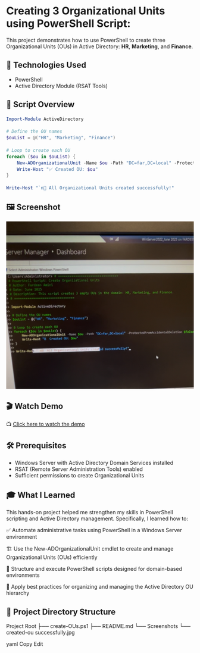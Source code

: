 # Creating 3 Organizational Units using PowerShell Script:
This project demonstrates how to use PowerShell to create three Organizational Units (OUs) in Active Directory: **HR**, **Marketing**, and **Finance**.

## 🔧 Technologies Used
- PowerShell
- Active Directory Module (RSAT Tools)

## 📜 Script Overview
```powershell
Import-Module ActiveDirectory

# Define the OU names
$ouList = @("HR", "Marketing", "Finance")

# Loop to create each OU
foreach ($ou in $ouList) {
    New-ADOrganizationalUnit -Name $ou -Path "DC=far,DC=local" -ProtectedFromAccidentalDeletion $false
    Write-Host "✅ Created OU: $ou"
}

Write-Host "`n🎉 All Organizational Units created successfully!"
```
## 🖼️ Screenshot

![Script Output](Screenshots/created-ou%20successfully.jpg)

## 🎬 Watch Demo
📺 [Click here to watch the demo](https://www.youtube.com/watch?v=YOUR_VIDEO_ID)

## 🛠️ Prerequisites

- Windows Server with Active Directory Domain Services installed  
- RSAT (Remote Server Administration Tools) enabled  
- Sufficient permissions to create Organizational Units  

## 🎓 What I Learned
This hands-on project helped me strengthen my skills in PowerShell scripting and Active Directory management. Specifically, I learned how to:

✅ Automate administrative tasks using PowerShell in a Windows Server environment

🏗️ Use the New-ADOrganizationalUnit cmdlet to create and manage Organizational Units (OUs) efficiently

🧠 Structure and execute PowerShell scripts designed for domain-based environments

📁 Apply best practices for organizing and managing the Active Directory OU hierarchy

## 📂 Project Directory Structure
 Project Root
├── create-OUs.ps1
├── README.md
└── Screenshots
└── created-ou successfully.jpg

yaml
Copy
Edit



